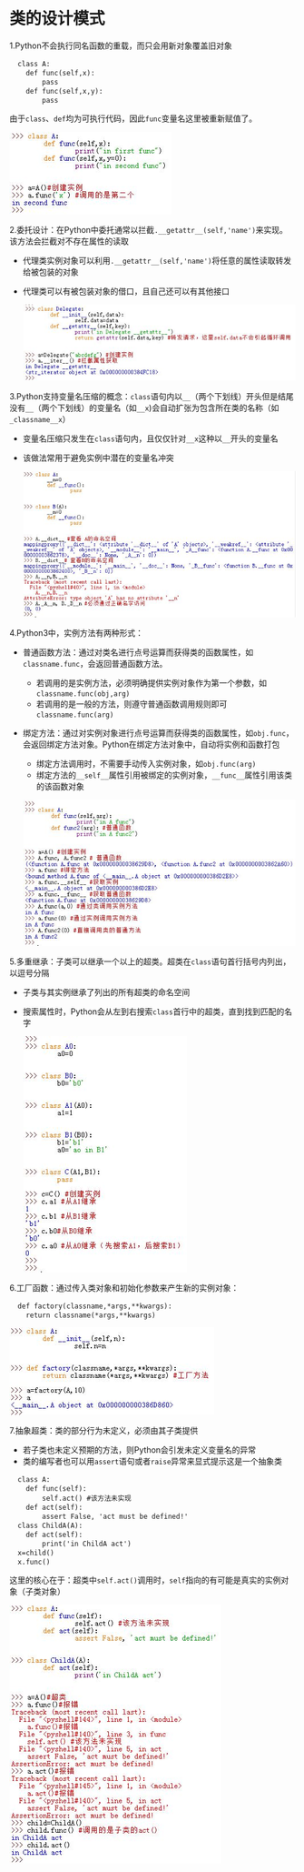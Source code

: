 <!--
    作者：华校专
    email: huaxz1986@163.com
**  本文档可用于个人学习目的，不得用于商业目的  **
-->
# 类的设计模式
1.Python不会执行同名函数的重载，而只会用新对象覆盖旧对象

```
  class A:
	def func(self,x):
		pass
	def func(self,x,y):
		pass
```
由于`class`、`def`均为可执行代码，因此`func`变量名这里被重新赋值了。

  ![同名函数的覆盖](../imgs/python_27_1.JPG)

2.委托设计：在Python中委托通常以拦截`.__getattr__(self,'name')`来实现。该方法会拦截对不存在属性的读取

* 代理类实例对象可以利用`.__getattr__(self,'name')`将任意的属性读取转发给被包装的对象
* 代理类可以有被包装对象的借口，且自己还可以有其他接口

  ![代理类](../imgs/python_27_2.JPG)

3.Python支持变量名压缩的概念：`class`语句内以`__`（两个下划线）开头但是结尾没有`__`（两个下划线）的变量名（如`__x`)会自动扩张为包含所在类的名称（如`_classname__x`）

* 变量名压缩只发生在`class`语句内，且仅仅针对`__x`这种以`__`开头的变量名
* 该做法常用于避免实例中潜在的变量名冲突

  ![class的变量名压缩](../imgs/python_27_3.JPG)

4.Python3中，实例方法有两种形式：

* 普通函数方法：通过对类名进行点号运算而获得类的函数属性，如`classname.func`，会返回普通函数方法。
	* 若调用的是实例方法，必须明确提供实例对象作为第一个参数，如`classname.func(obj,arg)`
	* 若调用的是一般的方法，则遵守普通函数调用规则即可`classname.func(arg)`
* 绑定方法：通过对实例对象进行点号运算而获得类的函数属性，如`obj.func`，会返回绑定方法对象。Python在绑定方法对象中，自动将实例和函数打包
	* 绑定方法调用时，不需要手动传入实例对象，如`obj.func(arg)`
	* 绑定方法的`__self__`属性引用被绑定的实例对象，`__func__`属性引用该类的该函数对象

  ![普通方法和绑定方法](../imgs/python_27_4.JPG)

5.多重继承：子类可以继承一个以上的超类。超类在`class`语句首行括号内列出，以逗号分隔

* 子类与其实例继承了列出的所有超类的命名空间
* 搜索属性时，Python会从左到右搜索`class`首行中的超类，直到找到匹配的名字

   ![多重继承](../imgs/python_27_5.JPG)

6.工厂函数：通过传入类对象和初始化参数来产生新的实例对象：

```
  def factory(classname,*args,**kwargs):
	return classname(*args,**kwargs)
```

  ![多重继承](../imgs/python_27_6.JPG)

7.抽象超类：类的部分行为未定义，必须由其子类提供

* 若子类也未定义预期的方法，则Python会引发未定义变量名的异常
* 类的编写者也可以用`assert`语句或者`raise`异常来显式提示这是一个抽象类

```
  class A:
	def func(self):
		self.act() #该方法未实现
	def act(self):
		assert False, 'act must be defined!'
  class ChildA(A):
	def act(self):
		print('in ChildA act')
  x=child()
  x.func()
```

这里的核心在于：超类中`self.act()`调用时，`self`指向的有可能是真实的实例对象（子类对象）
	
  ![抽象超类](../imgs/python_27_7.JPG)

	






